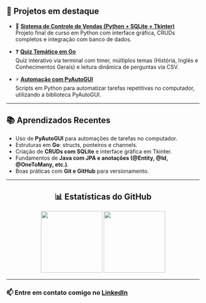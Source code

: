 ## 📌 Projetos em destaque

- 🛒 **[Sistema de Controle de Vendas (Python + SQLite + Tkinter)](https://github.com/marcosviniciusribeiiro/sistema-controle-vendas)**  
  Projeto final de curso em Python com interface gráfica, CRUDs completos e integração com banco de dados.

- ❓ **[Quiz Temático em Go](https://github.com/marcosviniciusribeiiro/quiz-go)**  
  Quiz interativo via terminal com timer, múltiplos temas (História, Inglês e Conhecimentos Gerais) e leitura dinâmica de perguntas via CSV.

- ⚡ **[Automação com PyAutoGUI](https://github.com/marcosviniciusribeiiro/python-automacao)**  
  Scripts em Python para automatizar tarefas repetitivas no computador, utilizando a biblioteca PyAutoGUI.  

---

## 📚 Aprendizados Recentes
- Uso de **PyAutoGUI** para automações de tarefas no computador.  
- Estruturas em **Go**: structs, ponteiros e channels.  
- Criação de **CRUDs com SQLite** e interface gráfica em Tkinter.  
- Fundamentos de **Java com JPA e anotações (@Entity, @Id, @OneToMany, etc.)**.  
- Boas práticas com **Git e GitHub** para versionamento.  

---

<h2 align="center">📊 Estatísticas do GitHub</h2>

<div align="center">
  <img height="160em" src="https://github-readme-stats.vercel.app/api?username=marcosviniciusribeiiro&show_icons=true&theme=dracula"/>
  <img height="160em" src="https://github-readme-stats.vercel.app/api/top-langs/?username=marcosviniciusribeiiro&layout=compact&theme=dracula"/>
</div>

---

### 📫 Entre em contato comigo no [LinkedIn](https://www.linkedin.com/in/marcosviniciusribeiiro)
